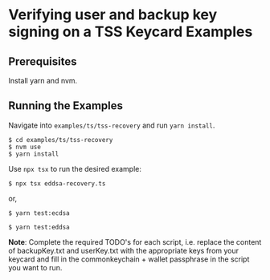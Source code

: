 # Verifying user and backup key signing on a TSS Keycard Examples

## Prerequisites

Install yarn and nvm.

## Running the Examples

Navigate into `examples/ts/tss-recovery` and run `yarn install`.

```
$ cd examples/ts/tss-recovery
$ nvm use
$ yarn install
```

Use `npx tsx` to run the desired example:

```
$ npx tsx eddsa-recovery.ts
```

or, 

```
$ yarn test:ecdsa
```

```
$ yarn test:eddsa
```

**Note**: Complete the required TODO's for each script, i.e. replace the content of backupKey.txt and userKey.txt with the appropriate keys from your keycard and fill in the commonkeychain + wallet passphrase in the script you want to run.
